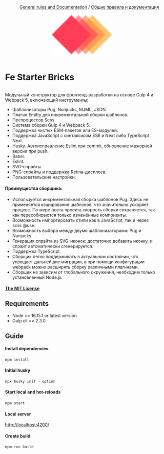 <p align="right">
<a href="rules/en.md">General rules and Documentation</a> / <a href="rules/ru.md">Общие правила и документация</a>
</p>

<p style="text-align: center">
    <img align="center" width="200" height="auto" src="src/assets/img/Logo.svg" title="Starter Boilerplate" alt="Starter Boilerplate" align="center"> <h1 style="font-weight: bold; display: inline-block; vertical-align: middle;" align="center">Fe Starter Bricks</h1>
</p>

Модульный конструктор для фронтенд-разработки на основе Gulp 4 и Webpack 5, включающий инструменты:
- Шаблонизаторы Pug, Nunjucks, MJML, JSON.
- Плагин Emitty для инкрементальной сборки шаблонов.
- Препроцессор Scss.
- Система сборки Gulp 4 и Webpack 5.
- Поддержка чистых ESM-пакетов или ES-модулей.
- Поддержка JavaScript с синтаксисом ES6 и Next либо TypeScript Next.
- Husky. Автоисправление Eslint при commit, обновление мажорной версии при push.
- Babel.
- Eslint.
- SVG-спрайты.
- PNG-спрайты и поддержка Retina-дисплеев.
- Пользовательские настройки.

#### Преимущества сборщика:

- Используется инкрементальная сборка шаблонов Pug. Здесь не применяется кэширование шаблонов, что значительно ускоряет процесс. По мере роста проекта скорость сборки сохраняется, так как пересобираются только изменённые компоненты.
- Возможность импортировать стили как в JavaScript, так и через scss @use.
- Возможность выбора между двумя шаблонизаторами: Pug и Nunjucks.
- Генерация спрайта из SVG-иконок: достаточно добавить иконку, и спрайт автоматически сгенерируется.
- Поддержка TypeScript.
- Сборщик легко поддерживать в актуальном состоянии, что упрощает дальнейшие миграции, а при помощи конфигурации webpack можно расширять сборку различными плагинами.
- Сборщик не зависим от глобального окружения, необходим только установленный Node.js.

####  <a href="LICENSE">The MIT License</a>

## Requirements
* Node >= 16.15.1 or latest version
* Gulp cli >= 2.3.0

## Guide
#### Install dependencies
```commandline
npm install
```

#### Initial husky
```commandline
npx husky init - option
```

#### Start local and hot-reloads
```commandline
npm start
```

#### Local server
[http://localhost:4200/](http://localhost:4200/)

#### Create build
```commandline
npm run build
```
